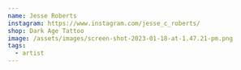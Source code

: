 ```yaml
---
name: Jesse Roberts
instagram: https://www.instagram.com/jesse_c_roberts/
shop: Dark Age Tattoo
image: /assets/images/screen-shot-2023-01-18-at-1.47.21-pm.png
tags:
  - artist
---
```

